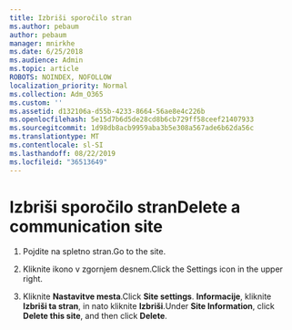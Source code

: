 ```yaml
---
title: Izbriši sporočilo stran
ms.author: pebaum
author: pebaum
manager: mnirkhe
ms.date: 6/25/2018
ms.audience: Admin
ms.topic: article
ROBOTS: NOINDEX, NOFOLLOW
localization_priority: Normal
ms.collection: Adm_O365
ms.custom: ''
ms.assetid: d132106a-d55b-4233-8664-56ae8e4c226b
ms.openlocfilehash: 5e15d7b6d5de28cd8b6cb729ff58ceef21407933
ms.sourcegitcommit: 1d98db8acb9959aba3b5e308a567ade6b62da56c
ms.translationtype: MT
ms.contentlocale: sl-SI
ms.lasthandoff: 08/22/2019
ms.locfileid: "36513649"
---
```

# <a name="delete-a-communication-site"></a><span data-ttu-id="148ea-102">Izbriši sporočilo stran</span><span class="sxs-lookup"><span data-stu-id="148ea-102">Delete a communication site</span></span>

1. <span data-ttu-id="148ea-103">Pojdite na spletno stran.</span><span class="sxs-lookup"><span data-stu-id="148ea-103">Go to the site.</span></span>
    
2. <span data-ttu-id="148ea-104">Kliknite ikono v zgornjem desnem.</span><span class="sxs-lookup"><span data-stu-id="148ea-104">Click the Settings icon in the upper right.</span></span>
    
3. <span data-ttu-id="148ea-105">Kliknite **Nastavitve mesta**.</span><span class="sxs-lookup"><span data-stu-id="148ea-105">Click **Site settings**.</span></span> <span data-ttu-id="148ea-106">**Informacije**, kliknite **Izbriši ta stran**, in nato kliknite **Izbriši**.</span><span class="sxs-lookup"><span data-stu-id="148ea-106">Under **Site Information**, click **Delete this site**, and then click **Delete**.</span></span>
    

